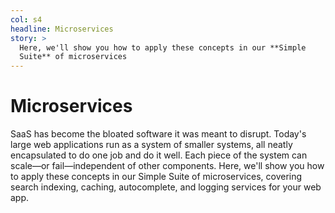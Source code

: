 ```yaml
---
col: s4
headline: Microservices
story: >
  Here, we'll show you how to apply these concepts in our **Simple
  Suite** of microservices
---
```


# Microservices

SaaS has become the bloated software it was meant to disrupt. Today's
large web applications run as a system of smaller systems, all neatly encapsulated
to do one job and do it well. Each piece of the system can scale—or fail—independent
of other components. Here, we'll show you how to apply these concepts in our Simple
Suite of microservices, covering search indexing, caching, autocomplete, and logging
services for your web app.
